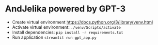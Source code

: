 # AndJelika powered by GPT-3

- Create virtual environment https://docs.python.org/3/library/venv.html
- Activate virtual environment: `./venv/Scripts/activate`
- Install dependencies: `pip install -r requirements.txt`
- Run application `streamlit run gpt_app.py`
